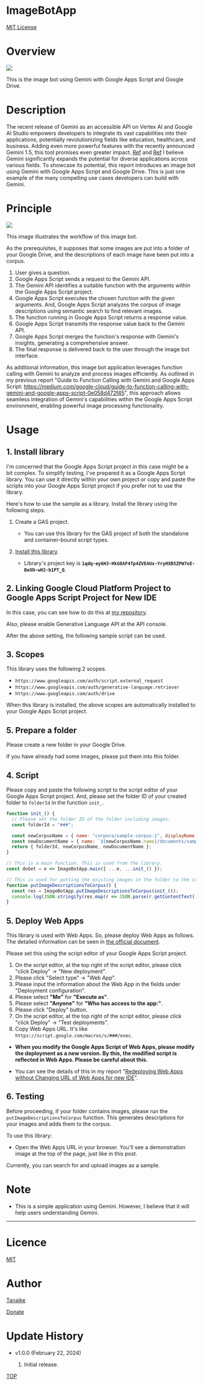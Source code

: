 # ImageBotApp

<a name="top"></a>
[MIT License](LICENCE)

<a name="overview"></a>

# Overview

![](images/fig1.gif)

This is the image bot using Gemini with Google Apps Script and Google Drive.

<a name="description"></a>

# Description

The recent release of Gemini as an accessible API on Vertex AI and Google AI Studio empowers developers to integrate its vast capabilities into their applications, potentially revolutionizing fields like education, healthcare, and business. Adding even more powerful features with the recently announced Gemini 1.5, this tool promises even greater impact. [Ref](https://deepmind.google/technologies/gemini/#introduction) and [Ref](https://blog.google/technology/ai/google-gemini-next-generation-model-february-2024/) I believe Gemini significantly expands the potential for diverse applications across various fields. To showcase its potential, this report introduces an image bot using Gemini with Google Apps Script and Google Drive. This is just one example of the many compelling use cases developers can build with Gemini.


# Principle

![](images/fig2.png)

This image illustrates the workflow of this image bot.

As the prerequisites, it supposes that some images are put into a folder of your Google Drive, and the descriptions of each image have been put into a corpus.

1. User gives a question.
2. Google Apps Script sends a request to the Gemini API.
3. The Gemini API identifies a suitable function with the arguments within the Google Apps Script project.
4. Google Apps Script executes the chosen function with the given arguments. And, Google Apps Script analyzes the corpus of image descriptions using semantic search to find relevant images.
5. The function running in Google Apps Script returns a response value.
6. Google Apps Script transmits the response value back to the Gemini API.
7. Google Apps Script merges the function's response with Gemini's insights, generating a comprehensive answer.
8. The final response is delivered back to the user through the image bot interface.

As additional information, this image bot application leverages function calling with Gemini to analyze and process images efficiently. As outlined in my previous report "Guide to Function Calling with Gemini and Google Apps Script: https://medium.com/google-cloud/guide-to-function-calling-with-gemini-and-google-apps-script-0e058d472f45", this approach allows seamless integration of Gemini's capabilities within the Google Apps Script environment, enabling powerful image processing functionality.

<a name="usage"></a>

# Usage

## 1. Install library

I'm concerned that the Google Apps Script project in this case might be a bit complex. To simplify testing, I've prepared it as a Google Apps Script library. You can use it directly within your own project or copy and paste the scripts into your Google Apps Script project if you prefer not to use the library.

Here's how to use the sample as a library. Install the library using the following steps.

1. Create a GAS project.

   - You can use this library for the GAS project of both the standalone and container-bound script types.

2. [Install this library](https://developers.google.com/apps-script/guides/libraries).

   - Library's project key is **`1qdq-ey6H3-HkG0AF4Tp4ZVEAUx-YryHXB5ZPW7oE-BeXN-wH2-b1PT_Q`**.

## 2. Linking Google Cloud Platform Project to Google Apps Script Project for New IDE

In this case, you can see how to do this at [my repository](https://github.com/tanaikech/Linking-Google-Cloud-Platform-Project-to-Google-Apps-Script-Project-for-New-IDE).

Also, please enable Generative Language API at the API console.

After the above setting, the following sample script can be used.

## 3. Scopes

This library uses the following 2 scopes.

- `https://www.googleapis.com/auth/script.external_request`
- `https://www.googleapis.com/auth/generative-language.retriever`
- `https://www.googleapis.com/auth/drive`

When this library is installed, the above scopes are automatically installed to your Google Apps Script project.

## 5. Prepare a folder
Please create a new folder in your Google Drive.

If you have already had some images, please put them into this folder.

## 4. Script

Please copy and paste the following script to the script editor of your Google Apps Script project. And, please set the folder ID of your created folder to `folderId` in the function `init_`.

```javascript
function init_() {
  // Please set the folder ID of the folder including images.
  const folderId = "###";

  const newCorpusName = { name: "corpora/sample-corpus-1", displayName: "sample corpus 1" };
  const newDocumentName = { name: `${newCorpusName.name}/documents/sample-document-1`, displayName: "sample document 1" };
  return { folderId, newCorpusName, newDocumentName };
}

// This is a main function. This is used from the library.
const doGet = e => ImageBotApp.main({ ...e, ...init_() });

// This is used for putting the existing images in the folder to the corpus.
function putImageDescriptionsToCorpus() {
  const res = ImageBotApp.putImageDescriptionsToCorpus(init_());
  console.log(JSON.stringify(res.map(r => JSON.parse(r.getContentText()))));
}
```

## 5. Deploy Web Apps

This library is used with Web Apps. So, please deploy Web Apps as follows. The detailed information can be seen in [the official document](https://developers.google.com/apps-script/guides/web#deploy_a_script_as_a_web_app).

Please set this using the script editor of your Google Apps Script project.

1. On the script editor, at the top right of the script editor, please click "click Deploy" -> "New deployment".
2. Please click "Select type" -> "Web App".
3. Please input the information about the Web App in the fields under "Deployment configuration".
4. Please select **"Me"** for **"Execute as"**.
5. Please select **"Anyone"** for **"Who has access to the app:"**.
6. Please click "Deploy" button.
7. On the script editor, at the top right of the script editor, please click "click Deploy" -> "Test deployments".
8. Copy Web Apps URL. It's like `https://script.google.com/macros/s/###/exec`.

- **When you modify the Google Apps Script of Web Apps, please modify the deployment as a new version. By this, the modified script is reflected in Web Apps. Please be careful about this.**

- You can see the details of this in my report "[Redeploying Web Apps without Changing URL of Web Apps for new IDE](https://gist.github.com/tanaikech/ebf92d8f427d02d53989d6c3464a9c43)".

## 6. Testing

Before proceeding, if your folder contains images, please run the `putImageDescriptionsToCorpus` function. This generates descriptions for your images and adds them to the corpus.

To use this library:

- Open the Web Apps URL in your browser. You'll see a demonstration image at the top of the page, just like in this post.

Currently, you can search for and upload images as a sample.

# Note
- This is a simple application using Gemini. However, I believe that it will help users understanding Gemini.

---

<a name="licence"></a>

# Licence

[MIT](LICENCE)

<a name="author"></a>

# Author

[Tanaike](https://tanaikech.github.io/about/)

[Donate](https://tanaikech.github.io/donate/)

<a name="updatehistory"></a>

# Update History

- v1.0.0 (February 22, 2024)

  1. Initial release.

[TOP](#top)

